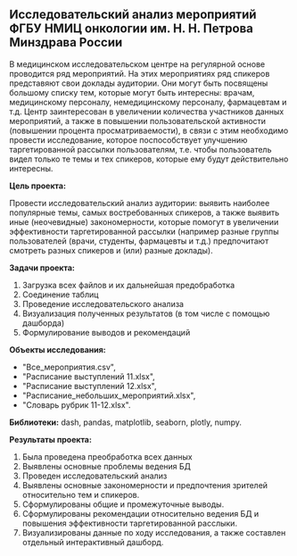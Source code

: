 ## **Исследовательский анализ мероприятий ФГБУ НМИЦ онкологии им. Н. Н. Петрова Минздрава России**

В медицинском исследовательском центре на регулярной основе проводится ряд мероприятий. На этих мероприятиях ряд спикеров представяют свои доклады аудитории. Они могут быть посвящены большому списку тем, которые могут быть интересны: врачам, медицинскому персоналу, немедицинскому персоналу, фармацевтам и т.д. Центр заинтересован в увеличении количества участников данных мероприятий, а также в повышении пользовательской активности (повышении процента просматриваемости), в связи с этим необходимо провести исследование, которое поспособствует улучшению таргетированной рассылки пользователям, т.е. чтобы пользователь видел только те темы и тех спикеров, которые ему будут действительно интересны.

**Цель проекта:**

Провести исследовательский анализ аудитории: выявить наиболее популярные темы, самых востребованных спикеров, а также выявить иные (неочевидные) закономерности, которые помогут в увеличении эффективности таргетированной рассылки (например разные группы пользователей (врачи, студенты, фармацевты и т.д.) предпочитают смотреть разных спикеров и (или) разные доклады).

**Задачи проекта:**

1. Загрузка всех файлов и их дальнейшая предобработка
2. Соединение таблиц
3. Проведение исследовательского анализа
4. Визуализация полученных результатов (в том числе с помощью дашборда)
5. Формулирование выводов и рекомендаций

**Объекты исследования:**
+ "Все_мероприятия.csv", 
+ "Расписание выступлений 11.xlsx", 
+ "Расписание выступлений 12.xlsx", 
+ "Расписание_небольших_мероприятий.xlsx", 
+ "Словарь рубрик 11-12.xlsx".

**Библиотеки:** dash, pandas, matplotlib, seaborn, plotly, numpy. 

**Результаты проекта:**

1. Была проведена преобработка всех данных
2. Выявлены основные проблемы ведения БД
3. Проведен исследовательский анализ
4. Выявлены основные закономерности и предпочтения зрителей относительно тем и спикеров.
5. Сформулированы общие и промежуточные выводы.
6. Сформулированы рекомендации относительно ведения БД и повышения эффективности таргетированной расслыки.
7. Визуализированы данные по ходу исследования, а также составлен отдельный интерактивный дашборд.